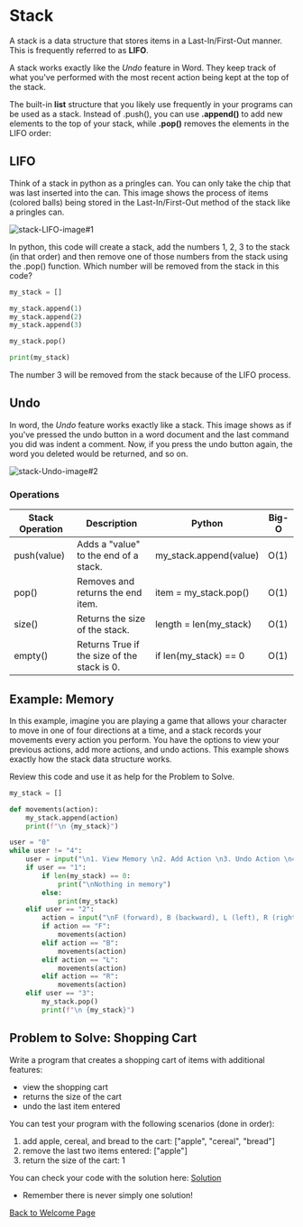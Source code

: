 # Stack

A stack is a data structure that stores items in a Last-In/First-Out manner. This is frequently referred to as **LIFO**. 

A stack works exactly like the *Undo* feature in Word. They keep track of what you've performed with the most recent action being kept at the top of the stack.

The built-in **list** structure that you likely use frequently in your programs can be used as a stack. Instead of .push(), you can use **.append()** to add new elements to the top of your stack, while **.pop()** removes the elements in the LIFO order:

## LIFO

Think of a stack in python as a pringles can. You can only take the chip that was last inserted into the can. This image shows the process of items (colored balls) being stored in the Last-In/First-Out method of the stack like a pringles can.

![stack-LIFO-image#1](https://user-images.githubusercontent.com/77080668/159053784-22f92d19-d8cc-46b8-84e2-d08d5b895849.jpeg)

In python, this code will create a stack, add the numbers 1, 2, 3 to the stack (in that order) and then remove one of those numbers from the stack using the .pop() function. Which number will be removed from the stack in this code?
```python
my_stack = []

my_stack.append(1)
my_stack.append(2)
my_stack.append(3)

my_stack.pop()

print(my_stack)
```

The number 3 will be removed from the stack because of the LIFO process.

## Undo

In word, the *Undo* feature works exactly like a stack. This image shows as if you've pressed the undo button in a word document and the last command you did was indent a comment. Now, if you press the undo button again, the word you deleted would be returned, and so on.

![stack-Undo-image#2](https://user-images.githubusercontent.com/77080668/159061344-ef21cf40-5e74-4ef1-b443-1c2ace8afb98.png)

### Operations
| Stack Operation | Description                                 | Python                 | Big-O |
|-----------------|---------------------------------------------|------------------------|-------|
| push(value)     | Adds a "value" to the end of a stack.       | my_stack.append(value) | O(1)  |
| pop()           | Removes and returns the end item.           | item = my_stack.pop()  | O(1)  |
| size()          | Returns the size of the stack.              | length = len(my_stack) | O(1)  |
| empty()         | Returns True if the size of the stack is 0. | if len(my_stack) == 0  | O(1)  |

## Example: Memory

In this example, imagine you are playing a game that allows your character to move in one of four directions at a time, and a stack records your movements every action you perform. You have the options to view your previous actions, add more actions, and undo actions. This example shows exactly how the stack data structure works.

Review this code and use it as help for the Problem to Solve.

```python
my_stack = []

def movements(action):
    my_stack.append(action)
    print(f"\n {my_stack}")

user = "0"
while user != "4":
    user = input("\n1. View Memory \n2. Add Action \n3. Undo Action \n4. Quit \nPlease enter a number: ")
    if user == "1":
        if len(my_stack) == 0:
            print("\nNothing in memory")
        else:
            print(my_stack)
    elif user == "2":
        action = input("\nF (forward), B (backward), L (left), R (right): ")
        if action == "F":
            movements(action)
        elif action == "B":
            movements(action)
        elif action == "L":
            movements(action)
        elif action == "R":
            movements(action)
    elif user == "3":
        my_stack.pop()
        print(f"\n {my_stack}")
```

## Problem to Solve: Shopping Cart

Write a program that creates a shopping cart of items with additional features:

- view the shopping cart
- returns the size of the cart
- undo the last item entered

You can test your program with the following scenarios (done in order):

1. add apple, cereal, and bread to the cart: ["apple", "cereal", "bread"]
2. remove the last two items entered: ["apple"]
3. return the size of the cart: 1

You can check your code with the solution here: [Solution](https://github.com/Kyle5150/cse212-final-project/blob/main/Python_Files.md#stack-problem-shopping-cart)

* Remember there is never simply one solution!

[Back to Welcome Page](https://github.com/Kyle5150/cse212-final-project/blob/main/0-welcome.md)
